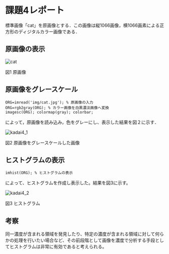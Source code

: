 # 課題4レポート

標準画像「cat」を原画像とする．この画像は縦1066画像，横1066画素による正方形のディジタルカラー画像である．

## 原画像の表示

![cat](https://user-images.githubusercontent.com/50776559/71508485-49cf0e80-28cb-11ea-87fc-ca4bfb64c480.jpg)

図1 原画像

## 原画像をグレースケール

```
ORG=imread('img/cat.jpg'); % 原画像の入力
ORG=rgb2gray(ORG); % カラー画像を白黒濃淡画像へ変換
imagesc(ORG); colormap(gray); colorbar;
```

によって，原画像を読み込み，色をグレーにし、表示した結果を図２に示す．

![kadai4_1](https://user-images.githubusercontent.com/50776559/71503248-c1933e00-28b7-11ea-93e0-f8fe6b3db114.png)

図2 原画像をグレースケールした画像

## ヒストグラムの表示

```
imhist(ORG); % ヒストグラムの表示
```

によって、ヒストグラムを作成し表示した。結果を図3に示す。

![kadai4_2](https://user-images.githubusercontent.com/50776559/71503251-c526c500-28b7-11ea-9507-c6fc7031e31f.png)

図3 ヒストグラム

## 考察

同一濃度が含まれる領域を発見したり、特定の濃度が含まれる領域に対して何らかの処理を行いたい場合など、その前段階として画像を濃度で分析する手段としてヒストグラムは非常に有効であると考えられる。